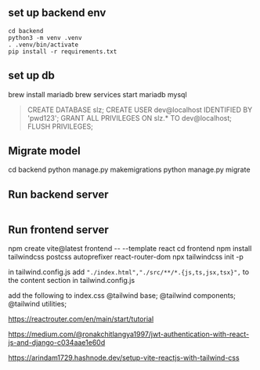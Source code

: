 ## set up backend env

```
cd backend
python3 -m venv .venv
. .venv/bin/activate
pip install -r requirements.txt
```
## set up db

brew install mariadb
brew services start mariadb
mysql
> CREATE DATABASE slz;
> CREATE USER dev@localhost IDENTIFIED BY 'pwd123'; 
> GRANT ALL PRIVILEGES ON slz.* TO dev@localhost;
> FLUSH PRIVILEGES;

## Migrate model

cd backend
python manage.py makemigrations
python manage.py migrate

## Run backend server

```python manage.py runserver
```

## Run frontend server


npm create vite@latest frontend -- --template react
cd frontend
npm install tailwindcss postcss autoprefixer react-router-dom 
npx tailwindcss init -p

in tailwind.config.js add `"./index.html","./src/**/*.{js,ts,jsx,tsx}",` to the content section in tailwind.config.js

add the following to index.css
@tailwind base;
@tailwind components;
@tailwind utilities;


https://reactrouter.com/en/main/start/tutorial

https://medium.com/@ronakchitlangya1997/jwt-authentication-with-react-js-and-django-c034aae1e60d

https://arindam1729.hashnode.dev/setup-vite-reactjs-with-tailwind-css

